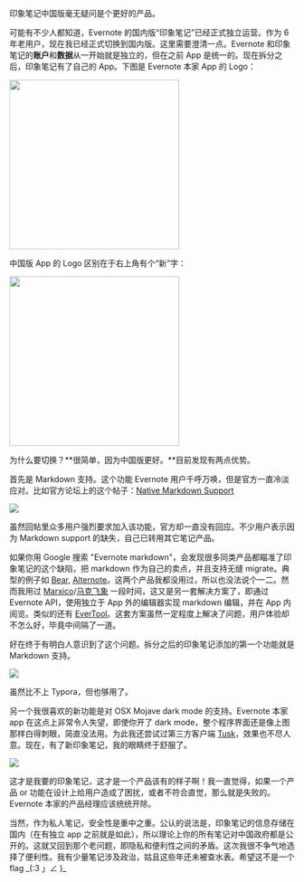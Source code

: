 印象笔记中国版毫无疑问是个更好的产品。

可能有不少人都知道，Evernote 的国内版“印象笔记”已经正式独立运营。作为 6 年老用户，现在我已经正式切换到国内版。这里需要澄清一点。Evernote 和印象笔记的**账户**和**数据**从一开始就是独立的，但在之前 App 是统一的。现在拆分之后，印象笔记有了自己的 App。下图是 Evernote 本家 App 的 Logo：

<img src="https://www.yinxiang.com/blog/wp-content/uploads/2018/06/Brand-Neue.png" width=300>

中国版 App 的 Logo 区别在于右上角有个“新”字：

<img src="https://www.yinxiang.com/blog/wp-content/uploads/2018/06/YXBJ-CN-XIn.png" width=300>

为什么要切换？**很简单，因为中国版更好。**目前发现有两点优势。

首先是 Markdown 支持。这个功能 Evernote 用户千呼万唤，但是官方一直冷淡应对。比如官方论坛上的这个帖子：[Native Markdown Support](https://discussion.evernote.com/topic/115902-native-markdown-support/)

![](https://image-laike9m.oss-cn-beijing.aliyuncs.com/evernote-markdown-fr.png)

虽然回帖里众多用户强烈要求加入该功能，官方却一直没有回应。不少用户表示因为 Markdown support 的缺失，自己已转用其它笔记产品。

如果你用 Google 搜索 "Evernote markdown"，会发现很多同类产品都瞄准了印象笔记的这个缺陷，把 markdown 作为自己的卖点，并且支持无缝 migrate。典型的例子如 [Bear](https://bear.app/), [Alternote](http://alternoteapp.com/)。这两个产品我都没用过，所以也没法说个一二。然而我用过 [Marxico](https://marxi.co/)/[马克飞象](https://maxiang.io/) 一段时间，这又是另一套解决方案了，即通过 Evernote API，使用独立于 App 外的编辑器实现 markdown 编辑，并在 App 内阅览。类似的还有 [EverTool](https://evertool.app/)。这套方案虽然一定程度上解决了问题，用户体验却不怎么好，毕竟中间隔了一道。

好在终于有明白人意识到了这个问题。拆分之后的印象笔记添加的第一个功能就是 Markdown 支持。

![](https://content.invisioncic.com/Mevernote/monthly_2018_11/Xnip2018-11-08_17-29-48.thumb.png.9e36f18670a94b35a5266ad2481f6c3c.png)

虽然比不上 Typora，但也够用了。

另一个我很喜欢的新功能是对 OSX Mojave dark mode 的支持。Evernote 本家 app 在这点上非常令人失望，即使你开了 dark mode，整个程序界面还是像上图那样白得刺眼，简直没法用。为此我还尝试过第三方客户端 [Tusk](https://github.com/klauscfhq/tusk)，效果也不尽人意。现在，有了新印象笔记，我的眼睛终于舒服了。

![](https://image-laike9m.oss-cn-beijing.aliyuncs.com/dark_mode.png)

这才是我要的印象笔记，这才是一个产品该有的样子啊！我一直觉得，如果一个产品 or 功能在设计上给用户造成了困扰，或者不符合直觉，那么就是失败的。Evernote 本家的产品经理应该统统开除。

当然，作为私人笔记，安全性是重中之重。公认的说法是，印象笔记的信息存储在国内（在有独立 app 之前就是如此），所以理论上你的所有笔记对中国政府都是公开的。这就又回到那个老问题，即隐私和便利性之间的矛盾。这次我很不争气地选择了便利性。我有少量笔记涉及政治，姑且这些年还未被查水表。希望这不是一个 flag \_(:3 」∠ )\_